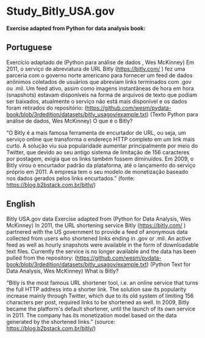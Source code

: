 # Study_Bitly_USA.gov
**Exercise adapted from Python for data analysis book:**

## Portuguese 

Exercício adaptado de (Python para análise de dados , Wes McKinney)
Em 2011, o serviço de abreviatura de URL Bitly (https://bitly.com/ ) fez uma parceria com o governo norte americano para fornecer um feed de dados anônimos coletados de usuários que abreviam links terminados com .gov ou .mil. Um feed ativo, assim como imagens instantâneas de hora em hora (snapshots) estavam disponíveis na forma de arquivos de texto que podiam ser baixados, atualmente o serviço não está mais disponível e os dados foram retirados do repositório:
 (https://github.com/wesm/pydata-book/blob/3rdedition/datasets/bitly_usagov/example.txt)
(Texto Python para análise de dados, Wes McKinney) 
O que é o Bitly?

“O Bitly é a mais famosa ferramenta de encurtador de URL, ou seja, um serviço online que transforma o endereço HTTP completo em um link mais curto.
A solução viu sua popularidade aumentar principalmente por meio do Twitter, que devido ao seu antigo sistema de limitação de 156 caracteres por postagem, exigia que os links também fossem diminuídos. Em 2009, o Bitly virou o encurtador padrão da plataforma, até o lançamento do serviço próprio em 2011.
A empresa tem o seu modelo de monetização baseado nos dados gerados pelos links encurtados.”  (fonte: https://blog.b2bstack.com.br/bitly/) 

## English

Bitly USA.gov data
Exercise adapted from (Python for Data Analysis, Wes McKinney)
In 2011, the URL shortening service Bitly (https://bitly.com/ ) partnered with the US government to provide a feed of anonymous data collected from users who shortened links ending in .gov or .mil. An active feed as well as hourly snapshots were available in the form of downloadable text files. Currently the service is no longer available and the data has been pulled from the repository:
 (https://github.com/wesm/pydata-book/blob/3rdedition/datasets/bitly_usagov/example.txt)
(Python Text for Data Analysis, Wes McKinney)
What is Bitly?

“Bitly is the most famous URL shortener tool, i.e. an online service that turns the full HTTP address into a shorter link.
The solution saw its popularity increase mainly through Twitter, which due to its old system of limiting 156 characters per post, required links to be shortened as well. In 2009, Bitly became the platform's default shortener, until the launch of its own service in 2011.
The company has its monetization model based on the data generated by the shortened links.” (source: https://blog.b2bstack.com.br/bitly/)

